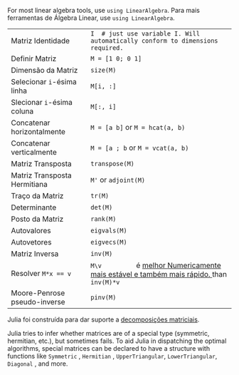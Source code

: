 For most linear algebra tools, use `using LinearAlgebra`.
Para mais ferramentas de Álgebra Linear, use `using LinearAlgebra`.

|                                |                                                                                                                                            |
| ------------------------------ | ------------------------------------------------------------------------------------------------------------------------------------------ |
| Matriz Identidade                | `I  # just use variable I. Will automatically conform to dimensions required.         `                                                    |
| Definir Matriz                 | `M = [1 0; 0 1]         `                                                                                                                  |
| Dimensão da Matriz              | `size(M)         `                                                                                                                         |
| Selecionar `i`-ésima linha             | `M[i, :]`                                                                                                                                  |
| Slecionar `i`-ésima coluna          | `M[:, i]`                                                                                                                                  |
| Concatenar horizontalmente      | `M = [a b]` or `M = hcat(a, b)`                                                                                                            |
| Concatenar verticalmente         | `M = [a ; b` or `M = vcat(a, b)`                                                                                                           |
| Matriz Transposta           | `transpose(M)`                                                                                                                             |
| Matriz Transposta Hermitiana | `M'` or `adjoint(M)`                                                                                                                       |
| Traço da Matriz                  | `tr(M)`                                                                                                                                    |
| Determinante             | `det(M)`                                                                                                                                   |
| Posto da Matriz                   | `rank(M)`                                                                                                                                  |
| Autovalores             | `eigvals(M)`                                                                                                                               |
| Autovetores            | `eigvecs(M)`                                                                                                                               |
| Matriz Inversa                 | `inv(M)`                                                                                                                                   |
| Resolver `M*x == v`               | `M\v         ` é <a class="tooltip" href="#">melhor <span> Numericamente mais estável e também mais rápido. </span></a> than `inv(M)*v` |
| Moore-Penrose pseudo-inverse   | `pinv(M)`                                                                                                                                  |

Julia foi construída para dar suporte a [decomposições matriciais](https://docs.julialang.org/en/v1.0.0/stdlib/LinearAlgebra/).

Julia tries to infer whether matrices are of a special type (symmetric,
hermitian, etc.), but sometimes fails. To aid Julia in dispatching the
optimal algorithms, special matrices can be declared to have a structure
with functions like `Symmetric` , `Hermitian` , `UpperTriangular`, `LowerTriangular`,
`Diagonal` , and more.
